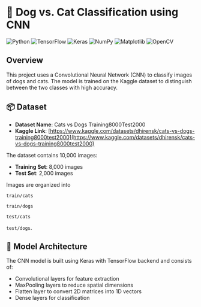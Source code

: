 # 🐶 Dog vs. Cat Classification using CNN
 ![Python](https://img.shields.io/badge/Python-3.8+-blue.svg?logo=python&logoColor=white) 
 ![TensorFlow](https://img.shields.io/badge/TensorFlow-2.6+-ff6f00.svg?logo=tensorflow&logoColor=white) 
 ![Keras](https://img.shields.io/badge/Keras-2.6+-D00000.svg?logo=keras&logoColor=white) 
 ![NumPy](https://img.shields.io/badge/NumPy-1.x-013243.svg?logo=numpy&logoColor=white) 
 ![Matplotlib](https://img.shields.io/badge/Matplotlib-3.x-013243.svg?logo=plotly&logoColor=white) 
 ![OpenCV](https://img.shields.io/badge/OpenCV-4.x-5C3EE8.svg?logo=opencv&logoColor=white) 


##  Overview
This project uses a Convolutional Neural Network (CNN) to classify images of dogs and cats. The model is trained on the Kaggle dataset to distinguish between the two classes with high accuracy.

## 📦 Dataset
- **Dataset Name**: Cats vs Dogs Training8000Test2000  
- **Kaggle Link**: [https://www.kaggle.com/datasets/dhirensk/cats-vs-dogs-training8000test2000](https://www.kaggle.com/datasets/dhirensk/cats-vs-dogs-training8000test2000)  

The dataset contains 10,000 images:  
- **Training Set**: 8,000 images  
- **Test Set**: 2,000 images  

Images are organized into

`train/cats`

`train/dogs`

`test/cats`

`test/dogs`.

## 🧠 Model Architecture
The CNN model is built using Keras with TensorFlow backend and consists of:  
- Convolutional layers for feature extraction  
- MaxPooling layers to reduce spatial dimensions  
- Flatten layer to convert 2D matrices into 1D vectors  
- Dense layers for classification  

